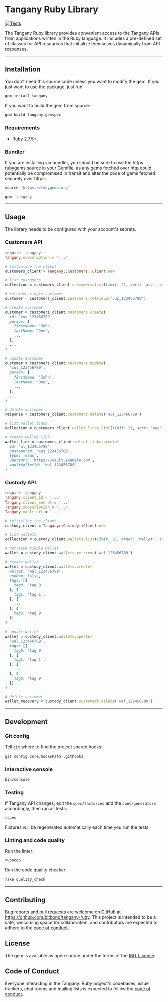 # Tangany Ruby Library

[![Tests](https://github.com/bitbond/tangany-ruby/actions/workflows/main.yml/badge.svg)](https://github.com/bitbond/tangany-ruby/actions/workflows/main.yml)

The Tangany Ruby library provides convenient access to the Tangany APIs from applications written in the Ruby language. It includes a pre-defined set of classes for API resources that initialize themselves dynamically from API responses.

---

## Installation

You don't need this source code unless you want to modify the gem. If you just want to use the package, just run:

```sh
gem install tangany
```

If you want to build the gem from source:

```sh
gem build tangany.gemspec
```

### Requirements

- Ruby 2.7.5+.

### Bundler

If you are installing via bundler, you should be sure to use the https rubygems source in your Gemfile, as any gems fetched over http could potentially be compromised in transit and alter the code of gems fetched securely over https:

```ruby
source 'https://rubygems.org'

gem 'tangany'
```

---

## Usage

The library needs to be configured with your account's secrets.

### Customers API

```ruby
require 'tangany'
Tangany.subscription = '...'

# initialize the client
customers_client = Tangany::Customers::Client.new

# list customers
collection = customers_client.customers.list(limit: 21, sort: 'asc', start: 42)

# retrieve single customer
customer = customers_client.customers.retrieve('cus_123456789')

# create customer
customer = customers_client.customers.create(
  id: 'cus_123456789',
  person: {
    firstName: 'John',
    lastName: 'Doe',
    ...
  },
  ...
)

# update customer
customer = customers_client.customers.update(
  'cus_123456789',
  person: {
    firstName: 'John',
    lastName: 'Doe',
    ...
  },
  ...
)

# delete customer
response = customers_client.customers.delete('cus_123456789')

# list wallet links
collection = customers_client.wallet_links.list(limit: 21, sort: 'asc', start: 42)

# create wallet link
wallet_link = customers_client.wallet_links.create(
  id: 'wl_123456789',
  customerId: 'cus_123456789',
  type: 'waas',
  vaultUrl: 'https://vault.example.com',
  vaultWalletId: 'wal_123456789'
)
```

### Custody API

```ruby
require 'tangany'
Tangany.client_id = '...'
Tangany.client_secret = '...'
Tangany.subscription = '...'
Tangany.vault_url = '...'

# initialize the client
custody_client = Tangany::Custody::Client.new

# list wallets
collection = custody_client.wallets.list(limit: 21, order: 'wallet', sort: 'asc', start: 42, tags: { tag0: 'tag 0', tag1: 'tag 1' }, xtags: { tag2: 'tag 2', tag3: 'tag 3' })

# retrieve single wallet
wallet = custody_client.wallets.retrieve('wal_123456789')

# create wallet
wallet = custody_client.wallets.create(
  wallet: 'wal_123456789',
  useHsm: false,
  tags: [{
    tag0: 'tag 0'
  }, {
    tag1: 'tag 1',
  }, {
    ...
  }, {
    tag9: 'tag 9'
  }]
)

# update wallet
wallet = custody_client.wallets.update(
  'wal_123456789',
  tags: [{
    tag0: 'tag 0'
  }, {
    tag1: 'tag 1',
  }, {
    ...
  }, {
    tag9: 'tag 9'
  }]
)

# delete customer
wallet_recovery = custody_client.customers.delete('wal_123456789')
```

---

## Development

### Git config

Tell `git` where to find the project shared hooks:

```bash
git config core.hooksPath .githooks
```

### Interactive console

```sh
bin/console
```

### Testing

If Tangany API changes, edit the `spec/factories` and the `spec/generators` accordingly, then run all tests:

```sh
rspec
```

Fixtures will be regenerated automatically each time you run the tests.

### Linting and code quality

Run the linter:

```sh
rubocop
```

Run the code quality checker:

```sh
rake quality_check
```

---

## Contributing

Bug reports and pull requests are welcome on GitHub at https://github.com/bitbond/tangany-ruby. This project is intended to be a safe, welcoming space for collaboration, and contributors are expected to adhere to the [code of conduct](https://github.com/bitbond/tangany-ruby/blob/main/CODE_OF_CONDUCT.md).

## License

The gem is available as open source under the terms of the [MIT License](https://opensource.org/licenses/MIT).

## Code of Conduct

Everyone interacting in the Tangany::Ruby project's codebases, issue trackers, chat rooms and mailing lists is expected to follow the [code of conduct](https://github.com/bitbond/tangany-ruby/blob/main/CODE_OF_CONDUCT.md).

